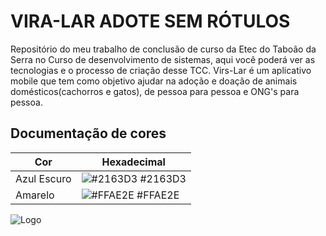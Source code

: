# VIRA-LAR ADOTE SEM RÓTULOS
Repositório do meu trabalho de conclusão de curso da Etec do Taboão da Serra no Curso de desenvolvimento de sistemas, aqui você poderá ver as tecnologias e o processo de criação desse TCC.
Virs-Lar é um aplicativo mobile que tem como objetivo ajudar na adoção e doação de animais domésticos(cachorros e gatos), de pessoa para pessoa e ONG's para pessoa.

## Documentação de cores

| Cor               | Hexadecimal                                                |
| ----------------- | ---------------------------------------------------------------- |
| Azul Escuro       | ![#2163D3](https://via.placeholder.com/10/2163D3?text=+) #2163D3 |
| Amarelo       | ![#FFAE2E](https://via.placeholder.com/10/FFAE2E?text=+) #FFAE2E |
![Logo](https://i.ibb.co/HKqX3hW/3.png)
